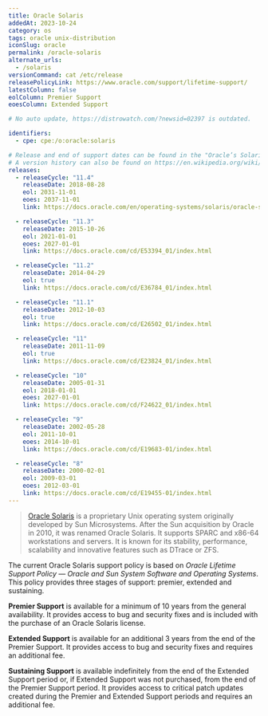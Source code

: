 ```yaml
---
title: Oracle Solaris
addedAt: 2023-10-24
category: os
tags: oracle unix-distribution
iconSlug: oracle
permalink: /oracle-solaris
alternate_urls:
  - /solaris
versionCommand: cat /etc/release
releasePolicyLink: https://www.oracle.com/support/lifetime-support/
latestColumn: false
eolColumn: Premier Support
eoesColumn: Extended Support

# No auto update, https://distrowatch.com/?newsid=02397 is outdated.

identifiers:
  - cpe: cpe:/o:oracle:solaris

# Release and end of support dates can be found in the "Oracle’s Solaris Releases" paragraph on https://www.oracle.com/a/ocom/docs/support/advanced-customer-support/solaris-linux-vm-lsp.pdf.
# A version history can also be found on https://en.wikipedia.org/wiki/Oracle_Solaris#Version_history.
releases:
  - releaseCycle: "11.4"
    releaseDate: 2018-08-28
    eol: 2031-11-01
    eoes: 2037-11-01
    link: https://docs.oracle.com/en/operating-systems/solaris/oracle-solaris/

  - releaseCycle: "11.3"
    releaseDate: 2015-10-26
    eol: 2021-01-01
    eoes: 2027-01-01
    link: https://docs.oracle.com/cd/E53394_01/index.html

  - releaseCycle: "11.2"
    releaseDate: 2014-04-29
    eol: true
    link: https://docs.oracle.com/cd/E36784_01/index.html

  - releaseCycle: "11.1"
    releaseDate: 2012-10-03
    eol: true
    link: https://docs.oracle.com/cd/E26502_01/index.html

  - releaseCycle: "11"
    releaseDate: 2011-11-09
    eol: true
    link: https://docs.oracle.com/cd/E23824_01/index.html

  - releaseCycle: "10"
    releaseDate: 2005-01-31
    eol: 2018-01-01
    eoes: 2027-01-01
    link: https://docs.oracle.com/cd/F24622_01/index.html

  - releaseCycle: "9"
    releaseDate: 2002-05-28
    eol: 2011-10-01
    eoes: 2014-10-01
    link: https://docs.oracle.com/cd/E19683-01/index.html

  - releaseCycle: "8"
    releaseDate: 2000-02-01
    eol: 2009-03-01
    eoes: 2012-03-01
    link: https://docs.oracle.com/cd/E19455-01/index.html
---
```


> [Oracle Solaris](https://www.oracle.com/solaris/) is a proprietary Unix operating system
> originally developed by Sun Microsystems. After the Sun acquisition by Oracle in 2010, it was
> renamed Oracle Solaris. It supports SPARC and x86-64 workstations and servers. It is known for
> its stability, performance, scalability and innovative features such as DTrace or ZFS.

The current Oracle Solaris support policy is based on _Oracle Lifetime Support Policy — Oracle and Sun
System Software and Operating Systems_. This policy provides three stages of support: premier,
extended and sustaining.

**Premier Support** is available for a minimum of 10 years from the general availability.
It provides access to bug and security fixes and is included with the purchase of an Oracle Solaris
license.

**Extended Support** is available for an additional 3 years from the end of the Premier Support.
It provides access to bug and security fixes and requires an additional fee.

**Sustaining Support** is available indefinitely from the end of the Extended Support period or,
if Extended Support was not purchased, from the end of the Premier Support period. It provides
access to critical patch updates created during the Premier and Extended Support periods and
requires an additional fee.
